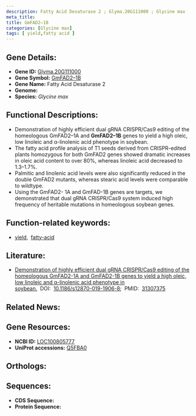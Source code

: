 ```yaml
---
description: Fatty Acid Desaturase 2 ; Glyma.20G111000 ; Glycine max
meta_title:
title: GmFAD2–1B
categories: [Glycine max]
tags: [ yield,fatty acid ]
---
```


## Gene Details:
- **Gene ID:** [Glyma.20G111000]()
- **Gene Symbol:** <u>GmFAD2–1B</u>
- **Gene Name:** Fatty Acid Desaturase 2
- **Genome:** []()
- **Species:** *Glycine max*

## Functional Descriptions:
   - Demonstration of highly efficient dual gRNA CRISPR/Cas9 editing of the homeologous GmFAD2–1A and **GmFAD2–1B** genes to yield a high oleic, low linoleic and α-linolenic acid phenotype in soybean.
   - The fatty acid profile analysis of T1 seeds derived from CRISPR-edited plants homozygous for both GmFAD2 genes showed dramatic increases in oleic acid content to over 80%, whereas linoleic acid decreased to 1.3–1.7%.
   - Palmitic and linolenic acid levels were also significantly reduced in the double GmFAD2 mutants, whereas stearic acid levels were comparable to wildtype.
   - Using the GmFAD2- 1A and GmFAD-1B genes are targets, we demonstrated that dual gRNA CRISPR/Cas9 system induced high frequency of heritable mutations in homeologous soybean genes.

## Function-related keywords:
   - [yield](/tags/yield/),&nbsp;&nbsp;[fatty-acid](/tags/fatty-acid/)

## Literature:
   - [Demonstration of highly efficient dual gRNA CRISPR/Cas9 editing of the homeologous GmFAD2-1A and GmFAD2-1B genes to yield a high oleic, low linoleic and α-linolenic acid phenotype in soybean.](https://doi.org/10.1186/s12870-019-1906-8)&nbsp;&nbsp;DOI:&nbsp;&nbsp;[10.1186/s12870-019-1906-8](https://doi.org/10.1186/s12870-019-1906-8);&nbsp;&nbsp;PMID:&nbsp;&nbsp;[31307375](https://pubmed.ncbi.nlm.nih.gov/31307375/)

## Related News:

## Gene Resources:
- **NCBI ID:**  [LOC100805777](https://www.ncbi.nlm.nih.gov/gene/?term=LOC100805777)
- **UniProt accessions:**  [Q5FBA0](https://www.uniprot.org/uniprotkb/Q5FBA0/entry)

## Orthologs:

## Sequences:
- **CDS Sequence:**
- **Protein Sequence:**
